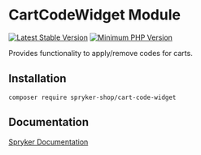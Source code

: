 # CartCodeWidget Module
[![Latest Stable Version](https://poser.pugx.org/spryker-shop/cart-code-widget/v/stable.svg)](https://packagist.org/packages/spryker-shop/cart-code-widget)
[![Minimum PHP Version](https://img.shields.io/badge/php-%3E%3D%207.4-8892BF.svg)](https://php.net/)

Provides functionality to apply/remove codes for carts.

## Installation

```
composer require spryker-shop/cart-code-widget
```

## Documentation

[Spryker Documentation](https://academy.spryker.com/developing_with_spryker/module_guide/modules.html)
